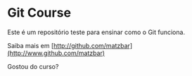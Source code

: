 # Git Course

Este é um repositório teste para ensinar como o Git funciona.

Saiba mais em [http://github.com/matzbar](http://www.github.com/matzbar)

Gostou do curso? 